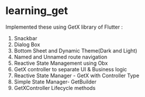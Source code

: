 # learning_get

Implemented these using GetX library of Flutter :

1. Snackbar
2. Dialog Box
3. Bottom Sheet and Dynamic Theme(Dark and Light)
4. Named and Unnamed route navigation
5. Reactive State Management using Obx
6. GetX controller to separate UI & Business logic
7. Reactive State Manager - GetX with Controller Type
8. Simple State Manager- GetBuilder
9. GetXController Lifecycle methods
